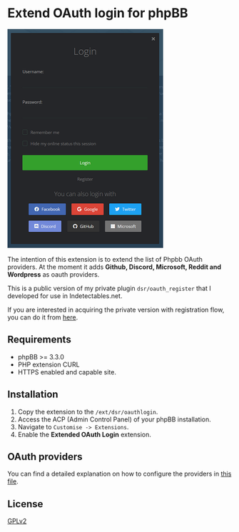 # Extend OAuth login for phpBB

![Example of login](docs/assets/example.png)

The intention of this extension is to extend the list of Phpbb OAuth providers.
At the moment it adds **Github, Discord, Microsoft, Reddit and Wordpress** as oauth providers.

This is a public version of my private plugin `dsr/oauth_register` that I developed for use in Indetectables.net.

If you are interested in acquiring the private version with registration flow, you can do it from [here](https://xchwarze.github.io/).

## Requirements

- phpBB >= 3.3.0
- PHP extension CURL
- HTTPS enabled and capable site.

## Installation

1. Copy the extension to the `/ext/dsr/oauthlogin`.
2. Access the ACP (Admin Control Panel) of your phpBB installation.
3. Navigate to `Customise -> Extensions`.
4. Enable the **Extended OAuth Login** extension.

## OAuth providers

You can find a detailed explanation on how to configure the providers in [this file](providers.md).

## License

[GPLv2](license.txt)
